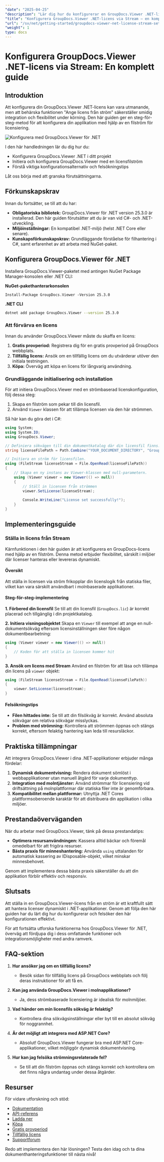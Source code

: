 ```yaml
---
"date": "2025-04-25"
"description": "Lär dig hur du konfigurerar en GroupDocs.Viewer .NET-licens med hjälp av en filström med den här omfattande guiden. Perfekt för utvecklare som söker dynamisk licenshantering."
"title": "Konfigurera GroupDocs.Viewer .NET-licens via Stream – en komplett guide"
"url": "/sv/net/getting-started/groupdocs-viewer-net-license-stream-setup-guide/"
"weight": 1
type: docs
---
```

# Konfigurera GroupDocs.Viewer .NET-licens via Stream: En komplett guide

## Introduktion

Att konfigurera din GroupDocs.Viewer .NET-licens kan vara utmanande, men att behärska funktionen "Ange licens från ström" säkerställer smidig integration och flexibilitet under körning. Den här guiden ger en steg-för-steg-metod för att konfigurera din applikation med hjälp av en filström för licensiering.

![Konfigurera med GroupDocs.Viewer för .NET](/viewer/getting-started/setting-up.png)

I den här handledningen lär du dig hur du:
- Konfigurera GroupDocs.Viewer .NET i ditt projekt
- Initiera och konfigurera GroupDocs.Viewer med en licensfilström
- Förstå viktiga konfigurationsalternativ och felsökningstips

Låt oss börja med att granska förutsättningarna.

## Förkunskapskrav

Innan du fortsätter, se till att du har:
- **Obligatoriska bibliotek:** GroupDocs.Viewer för .NET version 25.3.0 är installerad. Den här guiden förutsätter att du är van vid C#- och .NET-utveckling.
- **Miljöinställningar:** En kompatibel .NET-miljö (helst .NET Core eller senare).
- **Kunskapsförkunskapskrav:** Grundläggande förståelse för filhantering i C#, samt erfarenhet av att arbeta med NuGet-paket.

## Konfigurera GroupDocs.Viewer för .NET

Installera GroupDocs.Viewer-paketet med antingen NuGet Package Manager-konsolen eller .NET CLI:

**NuGet-pakethanterarkonsolen**
```plaintext
Install-Package GroupDocs.Viewer -Version 25.3.0
```

**.NET CLI**
```bash
dotnet add package GroupDocs.Viewer --version 25.3.0
```

### Att förvärva en licens

Innan du använder GroupDocs.Viewer måste du skaffa en licens:
1. **Gratis provperiod:** Registrera dig för en gratis provperiod på GroupDocs webbplats.
2. **Tillfällig licens:** Ansök om en tillfällig licens om du utvärderar utöver den initiala testningen.
3. **Köpa:** Överväg att köpa en licens för långvarig användning.

### Grundläggande initialisering och installation

För att initiera GroupDocs.Viewer med en strömbaserad licenskonfiguration, följ dessa steg:
1. Skapa en filström som pekar till din licensfil.
2. Använd `Viewer` klassen för att tillämpa licensen via den här strömmen.

Så här kan du göra det i C#:
```csharp
using System;
using System.IO;
using GroupDocs.Viewer;

// Definiera sökvägen till din dokumentkatalog där din licensfil finns.
string licenseFilePath = Path.Combine("YOUR_DOCUMENT_DIRECTORY", "GroupDocs.lic");

// Initiera en ström för licensfilen.
using (FileStream licenseStream = File.OpenRead(licenseFilePath))
{
    // Skapa en ny instans av Viewer-klassen med null-parametern.
    using (Viewer viewer = new Viewer(() => null))
    {
        // Ställ in licensen från strömmen
        viewer.SetLicense(licenseStream);
        
        Console.WriteLine("License set successfully!");
    }
}
```

## Implementeringsguide

### Ställa in licens från Stream

Kärnfunktionen i den här guiden är att konfigurera en GroupDocs-licens med hjälp av en filström. Denna metod erbjuder flexibilitet, särskilt i miljöer där licenser hanteras eller levereras dynamiskt.

#### Översikt
Att ställa in licensen via ström frikopplar din licenslogik från statiska filer, vilket kan vara särskilt användbart i molnbaserade applikationer.

#### Steg-för-steg-implementering

**1. Förbered din licensfil**
Se till att din licensfil (`GroupDocs.lic`) är korrekt placerad och tillgänglig i din projektkatalog.

**2. Initiera visningsobjektet**
Skapa en `Viewer` till exempel att ange en null-dokumentsökväg eftersom licensinställningen sker före någon dokumentbearbetning:
```csharp
using (Viewer viewer = new Viewer(() => null))
{
    // Koden för att ställa in licensen kommer hit
}
```

**3. Ansök om licens med Stream**
Använd en filström för att läsa och tillämpa din licens på `viewer` objekt:
```csharp
using (FileStream licenseStream = File.OpenRead(licenseFilePath))
{
    viewer.SetLicense(licenseStream);
}
```

#### Felsökningstips
- **Filen hittades inte:** Se till att din filsökväg är korrekt. Använd absoluta sökvägar om relativa sökvägar misslyckas.
- **Problem med strömning:** Kontrollera att strömmen öppnas och stängs korrekt, eftersom felaktig hantering kan leda till resursläckor.

## Praktiska tillämpningar

Att integrera GroupDocs.Viewer i dina .NET-applikationer erbjuder många fördelar:
1. **Dynamisk dokumentvisning:** Rendera dokument sömlöst i webbapplikationer utan manuell åtgärd för varje dokumenttyp.
2. **Integration med molntjänster:** Använd strömmar för licensiering vid driftsättning på molnplattformar där statiska filer inte är genomförbara.
3. **Kompatibilitet mellan plattformar:** Utnyttja .NET Cores plattformsoberoende karaktär för att distribuera din applikation i olika miljöer.

## Prestandaöverväganden

När du arbetar med GroupDocs.Viewer, tänk på dessa prestandatips:
- **Optimera resursanvändningen:** Kassera alltid bäckar och föremål omedelbart för att frigöra resurser.
- **Bästa praxis för minneshantering:** Använda `using` uttalanden för automatisk kassering av IDisposable-objekt, vilket minskar minnesbehovet.

Genom att implementera dessa bästa praxis säkerställer du att din applikation förblir effektiv och responsiv.

## Slutsats

Att ställa in en GroupDocs.Viewer-licens från en ström är ett kraftfullt sätt att hantera licenser dynamiskt i .NET-applikationer. Genom att följa den här guiden har du lärt dig hur du konfigurerar och felsöker den här konfigurationen effektivt.

För att fortsätta utforska funktionerna hos GroupDocs.Viewer för .NET, överväg att fördjupa dig i dess omfattande funktioner och integrationsmöjligheter med andra ramverk.

## FAQ-sektion

1. **Hur ansöker jag om en tillfällig licens?**
   - Besök sidan för tillfällig licens på GroupDocs webbplats och följ deras instruktioner för att få en.

2. **Kan jag använda GroupDocs.Viewer i molnapplikationer?**
   - Ja, dess strömbaserade licensiering är idealisk för molnmiljöer.

3. **Vad händer om min licensfils sökväg är felaktig?**
   - Kontrollera dina sökvägsinställningar eller byt till en absolut sökväg för noggrannhet.

4. **Är det möjligt att integrera med ASP.NET Core?**
   - Absolut! GroupDocs.Viewer fungerar bra med ASP.NET Core-applikationer, vilket möjliggör dynamisk dokumentvisning.

5. **Hur kan jag felsöka strömningsrelaterade fel?**
   - Se till att din filström öppnas och stängs korrekt och kontrollera om det finns några undantag under dessa åtgärder.

## Resurser

För vidare utforskning och stöd:
- [Dokumentation](https://docs.groupdocs.com/viewer/net/)
- [API-referens](https://reference.groupdocs.com/viewer/net/)
- [Ladda ner](https://releases.groupdocs.com/viewer/net/)
- [Köpa](https://purchase.groupdocs.com/buy)
- [Gratis provperiod](https://releases.groupdocs.com/viewer/net/)
- [Tillfällig licens](https://purchase.groupdocs.com/temporary-license/)
- [Supportforum](https://forum.groupdocs.com/c/viewer/9)

Redo att implementera den här lösningen? Testa den idag och ta dina dokumenthanteringsfunktioner till nästa nivå!